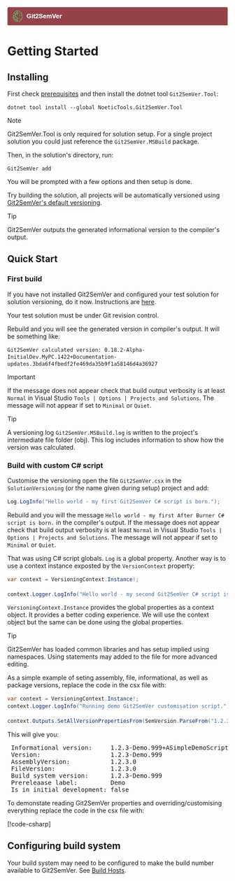 ﻿---
uid: getting-started
---
![](../Images/Git2SemVer_banner_840x70.png)

# Getting Started

## Installing

First check [prerequisites](xref:prerequisites) and then install the dotnet tool `Git2SemVer.Tool`:

```winbatch
dotnet tool install --global NoeticTools.Git2SemVer.Tool
```

> [!NOTE]
> Git2SemVer.Tool is only required for solution setup.
> For a single project solution you could just reference the `Git2SemVer.MSBuild` package.

Then, in the solution's directory, run:

```winbatch
Git2SemVer add
```

You will be prompted with a few options and then setup is done.

Try building the solution, all projects will be automatically versioned using [Git2SemVer's default versioning](xref:versioning).

> [!TIP]
> Git2SemVer outputs the generated informational version to the compiler's output.


## Quick Start

### First build

If you have not installed Git2SemVer and configured your test solution for solution versioning, do it now. Instructions are [here](#installing).

Your test solution must be under Git revision control.

Rebuild and you will see the generated version in compiler's output. It will be something like:

```winbatch
Git2SemVer calculated version: 0.18.2-Alpha-InitialDev.MyPC.1422+Documentation-updates.3bda6f4fbedf2fe469da35b9f1a58146d4a36927
```

> [!IMPORTANT]
> If the message does not appear check that build output verbosity is at least `Normal` in Visual Studio `Tools | Options | Projects and Solutions`.
> The message will not appear if set to `Minimal` or `Quiet`.

> [!TIP]
> A versioning log `Git2SemVer.MSBuild.log` is written to the project's intermediate file folder (obj).
> This log includes information to show how the version was calculated.

### Build with custom C# script

Customise the versioning open the file `Git2SemVer.csx` in the `SolutionVersioning` (or the name given during setup) project and add:

```csharp
Log.LogInfo("Hello world - my first Git2SemVer C# script is born.");
```

Rebuild and you will the message `Hello world - my first After Burner C# script is born.` in the compiler's output.
If the message does not appear check that build output verbosity is at least `Normal` in Visual Studio `Tools | Options | Projects and Solutions`.
The message will not appear if set to `Minimal` or `Quiet`.

That was using C# script globals. `Log` is a global property. 
Another way is to use a context instance exposted by the `VersionContext` property:

```csharp
var context = VersioningContext.Instance!;

context.Logger.LogInfo("Hello world - my second Git2SemVer C# script is born.");
```

`VersioningContext.Instance` provides the global properties as a context object. It provides a better coding experience.
We will use the context object but the same can be done using the global properties.

> [!TIP]
> Git2SemVer has loaded common libraries and has setup implied using namespaces.
> Using statements may added to the file for more advanced editing.

As a simple example of seting assembly, file, informational, as well as package versions, replace the code in the csx file with:

```csharp
var context = VersioningContext.Instance!;
context.Logger.LogInfo("Running demo Git2SemVer customisation script.");

context.Outputs.SetAllVersionPropertiesFrom(SemVersion.ParseFrom("1.2.3-Demo.999+ASimpleDemoScriptVersion"));
```
 
 This will give you:

 <pre>
 Informational version:     1.2.3-Demo.999+ASimpleDemoScriptVersion
 Version:                   1.2.3-Demo.999
 AssemblyVersion:           1.2.3.0
 FileVersion:               1.2.3.0
 Build system version:      1.2.3-Demo.999
 Prereleaase label:         Demo
 Is in initial development: false</pre>

To demonstate reading Git2SemVer properties and overriding/customising everything replace the code in the csx file with:

[!code-csharp[](CsxDemos/ForceProperties4.csx)]


## Configuring build system

Your build system may need to be configured to make the build number available to Git2SemVer. See [Build Hosts](xref:build-hosts).